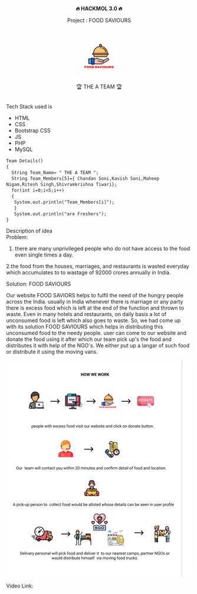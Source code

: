 <p align="center"><strong> 🔥 HACKMOL 3.0 🔥 </strong></p>
<p align="center">Project : FOOD SAVIOURS </p><br>
<p align="center"> <img height="100em" src="website/photos/Logo.png"></p>


<p align="center">🏆 THE A TEAM 🏆</p>
<br>Tech Stack used is<br> 

- HTML
- CSS
- Bootstrap CSS
- JS
- PHP
- MySQL

```
Team Details()
{
  String Team_Name= " THE A TEAM ";
  String Team_Members[5]={ Chandan Soni,Kavish Soni,Maheep Nigam,Ritesh Singh,Shivramkrishna Tiwari};
  for(int i=0;i<5;i++)
  {
   System.out.println("Team_Members[i]");
   }
   System.out.println("are Freshers");
}
```


Description of idea <br>
Problem: 

1. there are many unprivileged people who do not have access to the food even single times a day.

2.the food from the houses, marriages, and restaurants is wasted everyday which accumulates to to wastage of 92000 crores annually in India.

Solution: FOOD SAVIOURS

Our website FOOD SAVIORS helps to fulfil the need of the hungry people 
across the India. usually in India whenever there is marriage or any party
there is excess food which is left at the end of the function and thrown to
waste. Even in many hotels and restaurants, on daily basis a lot of unconsumed 
food is left which also goes to waste. So, we had come up with its solution
FOOD SAVIOURS which helps in distributing this unconsumed food to the needy people.
user can come to our website and donate the food using it after which our team pick
up's the food and distributes it with help of the NGO's. We either put up a langar of such
food or distribute it using the moving vans.


<p align = "center"><img src="website/photos/How We Work.png"><p>



Video Link:
